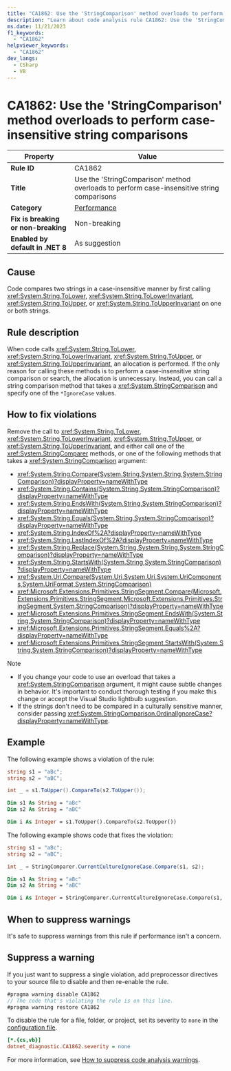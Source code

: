 ```yaml
---
title: "CA1862: Use the 'StringComparison' method overloads to perform case-insensitive string comparisons"
description: "Learn about code analysis rule CA1862: Use the 'StringComparison' method overloads to perform case-insensitive string comparisons"
ms.date: 11/21/2023
f1_keywords:
  - "CA1862"
helpviewer_keywords:
  - "CA1862"
dev_langs:
  - CSharp
  - VB
---
```


# CA1862: Use the 'StringComparison' method overloads to perform case-insensitive string comparisons

| Property                            | Value                                  |
|-------------------------------------|----------------------------------------|
| **Rule ID**                         | CA1862                                 |
| **Title**                           | Use the 'StringComparison' method overloads to perform case-insensitive string comparisons |
| **Category**                        | [Performance](performance-warnings.md) |
| **Fix is breaking or non-breaking** | Non-breaking                           |
| **Enabled by default in .NET 8**    | As suggestion                          |

## Cause

Code compares two strings in a case-insensitive manner by first calling <xref:System.String.ToLower>, <xref:System.String.ToLowerInvariant>, <xref:System.String.ToUpper>, or <xref:System.String.ToUpperInvariant> on one or both strings.

## Rule description

When code calls <xref:System.String.ToLower>, <xref:System.String.ToLowerInvariant>, <xref:System.String.ToUpper>, or <xref:System.String.ToUpperInvariant>, an allocation is performed. If the only reason for calling these methods is to perform a case-insensitive string comparison or search, the allocation is unnecessary. Instead, you can call a string comparison method that takes a <xref:System.StringComparison> and specify one of the `*IgnoreCase` values.

## How to fix violations

Remove the call to <xref:System.String.ToLower>, <xref:System.String.ToLowerInvariant>, <xref:System.String.ToUpper>, or <xref:System.String.ToUpperInvariant>, and either call one of the <xref:System.StringComparer> methods, or one of the following methods that takes a <xref:System.StringComparison> argument:

- <xref:System.String.Compare(System.String,System.String,System.StringComparison)?displayProperty=nameWithType>
- <xref:System.String.Contains(System.String,System.StringComparison)?displayProperty=nameWithType>
- <xref:System.String.EndsWith(System.String,System.StringComparison)?displayProperty=nameWithType>
- <xref:System.String.Equals(System.String,System.StringComparison)?displayProperty=nameWithType>
- <xref:System.String.IndexOf%2A?displayProperty=nameWithType>
- <xref:System.String.LastIndexOf%2A?displayProperty=nameWithType>
- <xref:System.String.Replace(System.String,System.String,System.StringComparison)?displayProperty=nameWithType>
- <xref:System.String.StartsWith(System.String,System.StringComparison)?displayProperty=nameWithType>
- <xref:System.Uri.Compare(System.Uri,System.Uri,System.UriComponents,System.UriFormat,System.StringComparison)>
- <xref:Microsoft.Extensions.Primitives.StringSegment.Compare(Microsoft.Extensions.Primitives.StringSegment,Microsoft.Extensions.Primitives.StringSegment,System.StringComparison)?displayProperty=nameWithType>
- <xref:Microsoft.Extensions.Primitives.StringSegment.EndsWith(System.String,System.StringComparison)?displayProperty=nameWithType>
- <xref:Microsoft.Extensions.Primitives.StringSegment.Equals%2A?displayProperty=nameWithType>
- <xref:Microsoft.Extensions.Primitives.StringSegment.StartsWith(System.String,System.StringComparison)?displayProperty=nameWithType>

> [!NOTE]
>
> - If you change your code to use an overload that takes a <xref:System.StringComparison> argument, it might cause subtle changes in behavior. It's important to conduct thorough testing if you make this change or accept the Visual Studio lightbulb suggestion.
> - If the strings don't need to be compared in a culturally sensitive manner, consider passing <xref:System.StringComparison.OrdinalIgnoreCase?displayProperty=nameWithType>.

## Example

The following example shows a violation of the rule:

```csharp
string s1 = "aBc";
string s2 = "aBC";

int _ = s1.ToUpper().CompareTo(s2.ToUpper());
```

```vb
Dim s1 As String = "aBc"
Dim s2 As String = "aBC"

Dim i As Integer = s1.ToUpper().CompareTo(s2.ToUpper())
```

The following example shows code that fixes the violation:

```csharp
string s1 = "aBc";
string s2 = "aBC";

int _ = StringComparer.CurrentCultureIgnoreCase.Compare(s1, s2);
```

```vb
Dim s1 As String = "aBc"
Dim s2 As String = "aBC"

Dim i As Integer = StringComparer.CurrentCultureIgnoreCase.Compare(s1, s2)
```

## When to suppress warnings

It's safe to suppress warnings from this rule if performance isn't a concern.

## Suppress a warning

If you just want to suppress a single violation, add preprocessor directives to your source file to disable and then re-enable the rule.

```csharp
#pragma warning disable CA1862
// The code that's violating the rule is on this line.
#pragma warning restore CA1862
```

To disable the rule for a file, folder, or project, set its severity to `none` in the [configuration file](../configuration-files.md).

```ini
[*.{cs,vb}]
dotnet_diagnostic.CA1862.severity = none
```

For more information, see [How to suppress code analysis warnings](../suppress-warnings.md).
